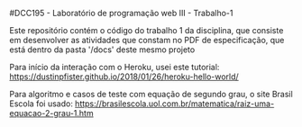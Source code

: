 #DCC195 - Laboratório de programação web III - Trabalho-1


Este repositório contém o código do trabalho 1 da disciplina, que consiste em desenvolver as atividades que constam no PDF de especificação, que está dentro da pasta '/docs' deste mesmo projeto

Para início da interação com o Heroku, usei este tutorial: https://dustinpfister.github.io/2018/01/26/heroku-hello-world/

Para algoritmo e casos de teste com equação de segundo grau, o site Brasil Escola foi usado: https://brasilescola.uol.com.br/matematica/raiz-uma-equacao-2-grau-1.htm